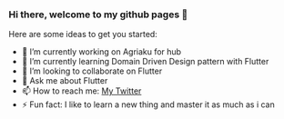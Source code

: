 ### Hi there, welcome to my github pages 👋

Here are some ideas to get you started:

- 🔭 I’m currently working on Agriaku for hub
- 🌱 I’m currently learning Domain Driven Design pattern with Flutter
- 👯 I’m looking to collaborate on Flutter
- 💬 Ask me about Flutter
- 📫 How to reach me: [My Twitter](https://twitter.com/raymonddenny14)
- ⚡ Fun fact: I like to learn a new thing and master it as much as i can


